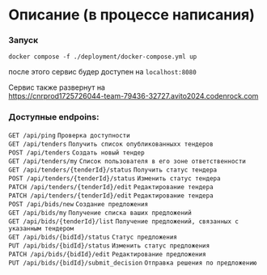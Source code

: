 # Описание (в процессе написания)


### Запуск

```make
docker compose -f ./deployment/docker-compose.yml up
```
после этого сервис будер доступен на `localhost:8080`


Сервис также развернут на  
https://cnrprod1725726044-team-79436-32727.avito2024.codenrock.com


### Доступные endpoins:    

`GET /api/ping`          `Проверка доступности`  
`GET /api/tenders`          `Получить список опубликованныхх тендеров`   
`POST /api/tenders`          `Создать новый тендер`  
`GET /api/tenders/my`          `Список пользователя в его зоне ответственности`     
`GET /api/tenders/{tenderId}/status`          `Получить статус тендера`   
`POST /api/tenders/{tenderId}/status`          `Изменить статус тендера`   
`PATCH /api/tenders/{tenderId}/edit`        `Редактирование тендера`  
`PATCH /api/tenders/{tenderId}/edit`          `Редактирование тендера`   
`POST /api/bids/new`          `Создание предложения`   
`GET /api/bids/my`          `Получение списка ваших предложений`   
`GET /api/bids/{tenderId}/list`          `Получение предложений, связанных с указанным тендером`   
`GET /api/bids/{bidId}/status`          `Статус предложения`   
`PUT /api/bids/{bidId}/status`          `Изменить статус предложения`   
`PATCH /api/bids/{bidId}/edit`          `Редактирование предложения`   
`PUT /api/bids/{bidId}/submit_decision`          `Отправка решения по предложению`   



